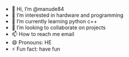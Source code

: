 - 👋 Hi, I’m @manude84
- 👀 I’m interested in hardware and programming
- 🌱 I’m currently learning python c++
- 💞️ I’m looking to collaborate on projects
- 📫 How to reach me email
- 😄 Pronouns: HE
- ⚡ Fun fact: have fun 

<!---
manude84/manude84 is a ✨ special ✨ repository because its `README.md` (this file) appears on your GitHub profile.
You can click the Preview link to take a look at your changes.
--->
